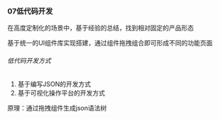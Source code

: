 ### 07低代码开发

在高度定制化的场景中，基于经验的总结，找到相对固定的产品形态

基于统一的UI组件库实现搭建，通过组件拖拽组合即可形成不同的功能页面

###### 低代码开发方式

1. 基于编写JSON的开发方式
2. 基于可视化操作平台的开发方式

原理：通过拖拽组件生成json语法树